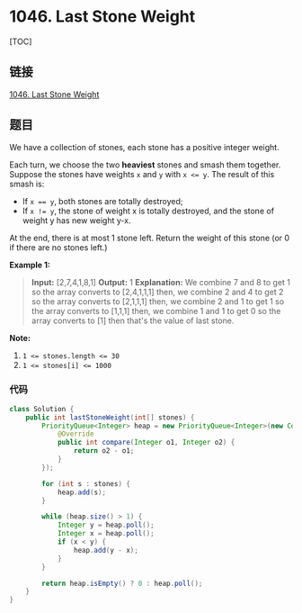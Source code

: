 # 1046. Last Stone Weight

[TOC]

## 链接

[1046. Last Stone Weight](https://leetcode.com/problems/last-stone-weight/)

## 题目

We have a collection of stones, each stone has a positive integer weight.

Each turn, we choose the two **heaviest** stones and smash them together.  Suppose the stones have weights `x` and `y` with `x <= y`.  The result of this smash is:

* If `x == y`, both stones are totally destroyed;
* If `x != y`, the stone of weight x is totally destroyed, and the stone of weight y has new weight y-x.

At the end, there is at most 1 stone left.  Return the weight of this stone (or 0 if there are no stones left.)

**Example 1:**

> **Input:** [2,7,4,1,8,1]
> **Output:** 1
> **Explanation:** 
> We combine 7 and 8 to get 1 so the array converts to [2,4,1,1,1] then,
> we combine 2 and 4 to get 2 so the array converts to [2,1,1,1] then,
> we combine 2 and 1 to get 1 so the array converts to [1,1,1] then,
> we combine 1 and 1 to get 0 so the array converts to [1] then that's the value of last stone.

**Note:**

1. `1 <= stones.length <= 30`
2. `1 <= stones[i] <= 1000`

### 代码

```Java
class Solution {
    public int lastStoneWeight(int[] stones) {
        PriorityQueue<Integer> heap = new PriorityQueue<Integer>(new Comparator<Integer>() {
            @Override
            public int compare(Integer o1, Integer o2) {
                return o2 - o1;
            }
        });

        for (int s : stones) {
            heap.add(s);
        }

        while (heap.size() > 1) {
            Integer y = heap.poll();
            Integer x = heap.poll();
            if (x < y) {
                heap.add(y - x);
            }
        }

        return heap.isEmpty() ? 0 : heap.poll();
    }
}
```

